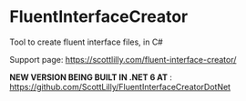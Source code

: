# FluentInterfaceCreator
Tool to create fluent interface files, in C#

Support page: https://scottlilly.com/fluent-interface-creator/

**NEW VERSION BEING BUILT IN .NET 6 AT** : https://github.com/ScottLilly/FluentInterfaceCreatorDotNet
